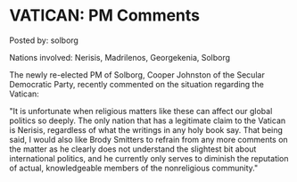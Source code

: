 # VATICAN: PM Comments

Posted by: solborg

Nations involved: Nerisis, Madrilenos, Georgekenia, Solborg

The newly re-elected PM of Solborg, Cooper Johnston of the Secular Democratic Party, recently commented on the situation regarding the Vatican:

"It is unfortunate when religious matters like these can affect our global politics so deeply. The only nation that has a legitimate claim to the Vatican is Nerisis, regardless of what the writings in any holy book say. That being said, I would also like Brody Smitters to refrain from any more comments on the matter as he clearly does not understand the slightest bit about international politics, and he currently only serves to diminish the reputation of actual, knowledgeable members of the nonreligious community."